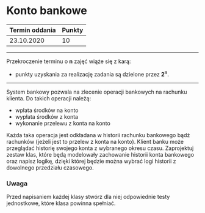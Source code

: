 # Konto bankowe

| Termin oddania | Punkty     |
|----------------|:-----------|
|  23.10.2020    |  10        |

--- 
Przekroczenie terminu o **n** zajęć wiąże się z karą:
- punkty uzyskania za realizację zadania są dzielone przez **2<sup>n</sup>**.

--- 

System bankowy pozwala na zlecenie operacji bankowych na rachunku klienta. 
Do takich operacji należą:
- wpłata środków na konto
- wypłata środków z konta
- wykonanie przelewu z konta na konto

Każda taka operacja jest odkładana w historii rachunku bankowego bądź rachunków 
(jeżeli jest to przelew z konta na konto). 
Klient banku może przeglądać historię swojego konta z wybranego okresu czasu.
Zaprojektuj zestaw klas, które będą modelowały zachowanie historii konta bankowego oraz napisz logikę, 
dzięki której będzie można wybrać logi historii z dowolnego przedziału czasowego.

### Uwaga
Przed napisaniem każdej klasy stwórz dla niej odpowiednie testy jednostkowe, które klasa powinna spełniać.
